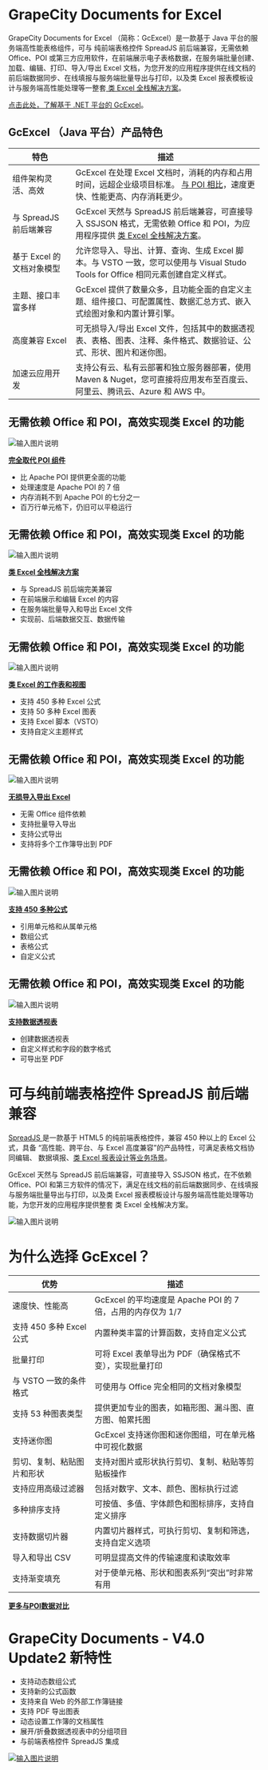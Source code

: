 # GrapeCity Documents for Excel

GrapeCity Documents for Excel （简称：GcExcel）是一款基于 Java 平台的服务端高性能表格组件，可与 纯前端表格控件 SpreadJS 前后端兼容，无需依赖 Office、POI 或第三方应用软件，在前端展示电子表格数据，在服务端批量创建、加载、编辑、打印、导入/导出 Excel 文档，为您开发的应用程序提供在线文档的前后端数据同步、在线填报与服务端批量导出与打印，以及类 Excel 报表模板设计与服务端高性能处理等一整套[ 类 Excel 全栈解决方案](https://www.grapecity.com.cn/developer/grapecitydocuments/solutions)。

[点击此处，了解基于 .NET 平台的 GcExcel](https://www.grapecity.com.cn/developer/grapecitydocuments/excel-net)。

## GcExcel （Java 平台）产品特色

| 特色             | 描述            |
|-----------------|-----------------|
| 组件架构灵活、高效  | GcExcel 在处理 Excel 文档时，消耗的内存和占用时间，远超企业级项目标准。 [与 POI 相比](https://www.grapecity.com.cn/developer/grapecitydocuments/excel-java/poi)，速度更快、性能更高、内存消耗更少。  |
| 与 SpreadJS 前后端兼容  | GcExcel 天然与 SpreadJS 前后端兼容，可直接导入 SSJSON 格式，无需依赖 Office 和 POI，为应用程序提供 [类 Excel 全栈解决方案](https://www.grapecity.com.cn/developer/grapecitydocuments/solutions)。  |
| 基于 Excel 的文档对象模型  | 允许您导入、导出、计算、查询、生成 Excel 脚本。与 VSTO 一致，您可以使用与 Visual Studo Tools for Office 相同元素创建自定义样式。 |
| 主题、接口丰富多样  | GcExcel 提供了数量众多，且功能全面的自定义主题、组件接口、可配置属性、数据汇总方式、嵌入式绘图对象和内置计算引擎。  |
| 高度兼容 Excel  | 可无损导入/导出 Excel 文件，包括其中的数据透视表、表格、图表、注释、条件格式、数据验证、公式、形状、图片和迷你图。  |
| 加速云应用开发  | 支持公有云、私有云部署和独立服务器部署，使用 Maven & Nuget，您可直接将应用发布至百度云、阿里云、腾讯云、Azure 和 AWS 中。  |

## 无需依赖 Office 和 POI，高效实现类 Excel 的功能

![输入图片说明](https://www.grapecity.com.cn/images/metalsmith/developer/grapecitydocuments/excel-java/function1.png "在这里输入图片标题")

[ **完全取代 POI 组件** ](https://www.grapecity.com.cn/developer/grapecitydocuments/excel-java/poi)

- 比 Apache POI 提供更全面的功能
- 处理速度是 Apache POI 的 7 倍
- 内存消耗不到 Apache POI 的七分之一
- 百万行单元格下，仍旧可以平稳运行

## 无需依赖 Office 和 POI，高效实现类 Excel 的功能

![输入图片说明](https://www.grapecity.com.cn/images/metalsmith/developer/grapecitydocuments/excel-java/function2.png "在这里输入图片标题")

[ **类 Excel 全栈解决方案** ](https://www.grapecity.com.cn/developer/grapecitydocuments/solutions)

- 与 SpreadJS 前后端完美兼容
- 在前端展示和编辑 Excel 的内容
- 在服务端批量导入和导出 Excel 文件
- 实现前、后端数据交互、数据传输

## 无需依赖 Office 和 POI，高效实现类 Excel 的功能

![输入图片说明](https://www.grapecity.com.cn/images/metalsmith/developer/grapecitydocuments/excel-java/gallery-matrix.gif "在这里输入图片标题")

[ **类 Excel 的工作表和视图** ](https://demo.grapecity.com.cn/documents-api-excel-java/demos/spreadsheetsviewer)

- 支持 450 多种 Excel 公式
- 支持 50 多种 Excel 图表
- 支持 Excel 脚本（VSTO）
- 支持自定义主题样式

## 无需依赖 Office 和 POI，高效实现类 Excel 的功能


![输入图片说明](https://www.grapecity.com.cn/images/metalsmith/developer/grapecitydocuments/excel-java/function3.png "在这里输入图片标题")

[ **无损导入导出 Excel** ](https://demo.grapecity.com.cn/documents-api-excel-java/demos/pdfexporting)

- 无需 Office 组件依赖
- 支持批量导入导出
- 支持公式导出
- 支持将多个工作簿导出到 PDF


## 无需依赖 Office 和 POI，高效实现类 Excel 的功能

![输入图片说明](https://www.grapecity.com.cn/images/metalsmith/developer/grapecitydocuments/excel-java/function4.png "在这里输入图片标题")

[ **支持 450 多种公式** ](https://demo.grapecity.com.cn/spread/services/formulas)

- 引用单元格和从属单元格
- 数组公式
- 表格公式
- 自定义公式

## 无需依赖 Office 和 POI，高效实现类 Excel 的功能

![输入图片说明](https://www.grapecity.com.cn/images/metalsmith/developer/grapecitydocuments/excel-java/function5.png "在这里输入图片标题")

[ **支持数据透视表** ](https://demo.grapecity.com.cn/documents-api-excel-java/demos/pivottable)

- 创建数据透视表
- 自定义样式和字段的数字格式
- 可导出至 PDF


# 可与纯前端表格控件 SpreadJS 前后端兼容

[SpreadJS ](https://www.grapecity.com.cn/developer/spreadjs)是一款基于 HTML5 的纯前端表格控件，兼容 450 种以上的 Excel 公式，具备 “高性能、跨平台、与 Excel 高度兼容”的产品特性，可满足表格文档协同编辑、 数据填报、[类 Excel 报表设计等业务场景](https://www.grapecity.com.cn/developer/grapecitydocuments/solutions)。

GcExcel 天然与 SpreadJS 前后端兼容，可直接导入 SSJSON 格式，在不依赖 Office、POI 和第三方软件的情况下，满足在线文档的前后端数据同步、在线填报与服务端批量导出与打印，以及类 Excel 报表模板设计与服务端高性能处理等功能，为您开发的应用程序提供整套 类 Excel 全栈解决方案。

![输入图片说明](https://www.grapecity.com.cn/images/metalsmith/developer/grapecitydocuments/solutions/GC%E7%BB%93%E6%9E%84%E5%9B%BE-4.png "在这里输入图片标题")


# 为什么选择 GcExcel？

| 优势  |  描述 |
|---|---|
| 速度快、性能高  |  GcExcel 的平均速度是 Apache POI 的 7 倍，占用的内存仅为 1/7 |
| 支持 450 多种 Excel 公式  |  内置种类丰富的计算函数，支持自定义公式 |
| 批量打印  | 可将 Excel 表单导出为 PDF（确保格式不变），实现批量打印  |
|  与 VSTO 一致的条件格式 | 可使用与 Office 完全相同的文档对象模型  |
| 支持 53 种图表类型  | 提供更加专业的图表，如箱形图、漏斗图、直方图、帕累托图  |
| 支持迷你图  | GcExcel 支持迷你图和迷你图组，可在单元格中可视化数据  |
| 剪切、复制、粘贴图片和形状  |  支持对图片或形状执行剪切、复制、粘贴等剪贴板操作 |
|  支持应用高级过滤器 | 包括对数字、文本、颜色、图标执行过滤  |
| 多种排序支持  | 可按值、多值、字体颜色和图标排序，支持自定义排序  |
|  支持数据切片器 | 内置切片器样式，可执行剪切、复制和筛选，支持自定义选项  |
| 导入和导出 CSV  | 可明显提高文件的传输速度和读取效率  |
|  支持渐变填充 | 对于使单元格、形状和图表系列“突出”时非常有用  |

[ **更多与POI数据对比** ](https://www.grapecity.com.cn/developer/grapecitydocuments/excel-java/poi)


# GrapeCity Documents - V4.0 Update2 新特性

- 支持动态数组公式
- 支持新的公式函数
- 支持来自 Web 的外部工作簿链接
- 支持 PDF 导出图表
- 动态设置工作簿的文档属性
- 展开/折叠数据透视表中的分组项目
- 与前端表格控件 SpreadJS 集成

[![输入图片说明](https://www.grapecity.com.cn/images/developer/grapecitydocuments/whatsnew/v4.2/whatsnew.png "在这里输入图片标题")](https://www.grapecity.com.cn/images/developer/grapecitydocuments/whatsnew/v4.2/whatsnew.png)

